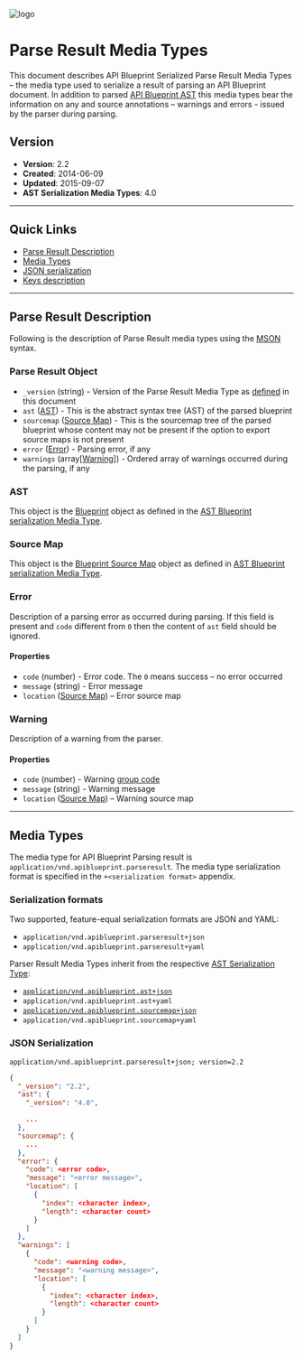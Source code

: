 ![logo](https://raw.github.com/apiaryio/api-blueprint/master/assets/logo_apiblueprint.png)

# Parse Result Media Types
This document describes API Blueprint Serialized Parse Result Media Types – the media type used to serialize a result of parsing an API Blueprint document. In addition to parsed [API Blueprint AST](README.md) this media types bear the information on any and source annotations – warnings and errors - issued by the parser during parsing.

## Version

+ **Version**: 2.2
+ **Created**: 2014-06-09
+ **Updated**: 2015-09-07
+ **AST Serialization Media Types**: 4.0

---

## Quick Links

+ [Parse Result Description](#parse-result-description)
+ [Media Types](#media-types)
+ [JSON serialization](#json-serialization)
+ [Keys description](#keys-description)

---

## Parse Result Description
Following is the description of Parse Result media types using the [MSON](https://github.com/apiaryio/mson) syntax.

### Parse Result Object

- `_version` (string) - Version of the Parse Result Media Type as [defined](#version) in this document
- `ast` ([AST](#ast)) - This is the abstract syntax tree (AST) of the parsed blueprint
- `sourcemap` ([Source Map](#source-map)) - This is the sourcemap tree of the parsed blueprint whose content may not be present if the option to export source maps is not present
- `error` ([Error](#error)) - Parsing error, if any
- `warnings` (array[[Warning](#warning)]) - Ordered array of warnings occurred during the parsing, if any

### AST
This object is the [Blueprint](README.md#blueprint-object) object as defined in the [AST Blueprint serialization Media Type](https://github.com/apiaryio/api-blueprint-ast).

### Source Map
This object is the [Blueprint Source Map](README.md#blueprint-source-map) object as defined in [AST Blueprint serialization Media Type](https://github.com/apiaryio/api-blueprint-ast).

### Error

Description of a parsing error as occurred during parsing. If this field is present and `code` different from `0` then the content of `ast` field should be ignored.

#### Properties

+ `code` (number) - Error code. The `0` means success – no error occurred
+ `message` (string) - Error message
+ `location` ([Source Map](README.md#source-map)) – Error source map

### Warning

Description of a warning from the parser.

#### Properties

+ `code` (number) - Warning [group code](https://github.com/apiaryio/snowcrash/blob/master/src/SourceAnnotation.h#L115)
+ `message` (string) - Warning message
+ `location` ([Source Map](README.md#source-map)) – Warning source map

---

## Media Types

The media type for API Blueprint Parsing result is `application/vnd.apiblueprint.parseresult`. The media type serialization format is specified in the `+<serialization format>` appendix.

### Serialization formats

Two supported, feature-equal serialization formats are JSON and YAML:

+ `application/vnd.apiblueprint.parseresult+json`
+ `application/vnd.apiblueprint.parseresult+yaml`

Parser Result Media Types inherit from the respective [AST Serialization Type](README.md):

+ [`application/vnd.apiblueprint.ast+json`](#json-serialization)
+ `application/vnd.apiblueprint.ast+yaml`
+ [`application/vnd.apiblueprint.sourcemap+json`](#json-serialization)
+ `application/vnd.apiblueprint.sourcemap+yaml`

### JSON Serialization

`application/vnd.apiblueprint.parseresult+json; version=2.2`

```json
{
  "_version": "2.2",
  "ast": {
    "_version": "4.0",

    ...
  },
  "sourcemap": {
    ...
  },
  "error": {
    "code": <error code>,
    "message": "<error message>",
    "location": [
      {
        "index": <character index>,
        "length": <character count>
      }
    ]
  },
  "warnings": [
    {
      "code": <warning code>,
      "message": "<warning message>",
      "location": [
        {
          "index": <character index>,
          "length": <character count>
        }
      ]
    }
  ]
}
```
